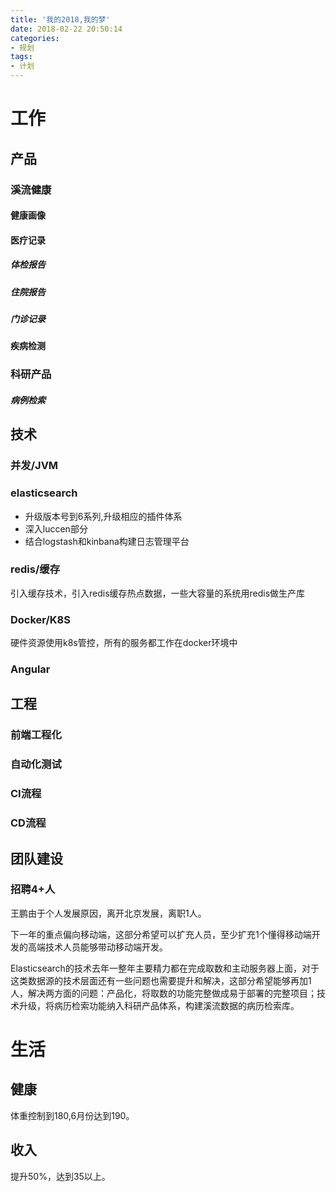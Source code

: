 ```yaml
---
title: '我的2018,我的梦'
date: 2018-02-22 20:50:14
categories:
- 规划
tags:
- 计划
---
```

# 工作
## 产品

### 溪流健康
#### 健康画像
#### 医疗记录
##### 体检报告
##### 住院报告
##### 门诊记录
#### 疾病检测

### 科研产品
##### 病例检索
## 技术
### 并发/JVM


### elasticsearch
+ 升级版本号到6系列,升级相应的插件体系
+ 深入luccen部分
+ 结合logstash和kinbana构建日志管理平台

### redis/缓存
引入缓存技术，引入redis缓存热点数据，一些大容量的系统用redis做生产库

### Docker/K8S
硬件资源使用k8s管控，所有的服务都工作在docker环境中
### Angular


## 工程
  ### 前端工程化

  ### 自动化测试

  ### CI流程

  ### CD流程

## 团队建设
  ### 招聘4+人
  王鹏由于个人发展原因，离开北京发展，离职1人。

  下一年的重点偏向移动端，这部分希望可以扩充人员，至少扩充1个懂得移动端开发的高端技术人员能够带动移动端开发。

  Elasticsearch的技术去年一整年主要精力都在完成取数和主动服务器上面，对于这类数据源的技术层面还有一些问题也需要提升和解决，这部分希望能够再加1人，解决两方面的问题：产品化，将取数的功能完整做成易于部署的完整项目；技术升级，将病历检索功能纳入科研产品体系，构建溪流数据的病历检索库。

  

# 生活
  ## 健康
  体重控制到180,6月份达到190。
  ## 收入
  提升50%，达到35以上。
